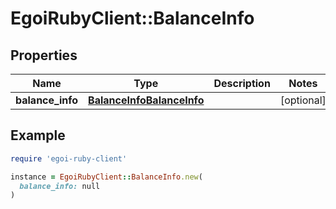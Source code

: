 # EgoiRubyClient::BalanceInfo

## Properties

| Name | Type | Description | Notes |
| ---- | ---- | ----------- | ----- |
| **balance_info** | [**BalanceInfoBalanceInfo**](BalanceInfoBalanceInfo.md) |  | [optional] |

## Example

```ruby
require 'egoi-ruby-client'

instance = EgoiRubyClient::BalanceInfo.new(
  balance_info: null
)
```

